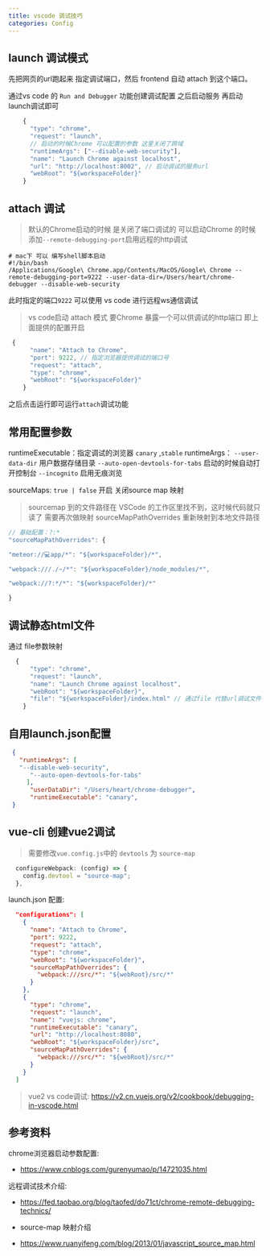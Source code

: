 ```yaml
---
title: vscode 调试技巧
categories: Config
---
```


## launch 调试模式

先把网页的url跑起来 指定调试端口，然后 frontend 自动 attach 到这个端口。

通过vs code 的 `Run and Debugger` 功能创建调试配置 之后启动服务 再启动launch调试即可

```js
    {
      "type": "chrome",
      "request": "launch",
      // 启动的时候Chrome 可以配置的参数 这里关闭了跨域
      "runtimeArgs": ["--disable-web-security"],
      "name": "Launch Chrome against localhost",
      "url": "http://localhost:8002", // 启动调试的服务url
      "webRoot": "${workspaceFolder}"
    }
```

## attach 调试

> 默认的Chrome启动的时候 是关闭了端口调试的 可以启动Chrome 的时候添加`--remote-debugging-port`启用远程的http调试

```shell
# mac下 可以 编写shell脚本启动
#!/bin/bash
/Applications/Google\ Chrome.app/Contents/MacOS/Google\ Chrome --remote-debugging-port=9222 --user-data-dir=/Users/heart/chrome-debugger --disable-web-security
```

此时指定的端口`9222` 可以使用 vs code 进行远程ws通信调试
> vs code启动 attach 模式 要Chrome 暴露一个可以供调试的http端口 即上面提供的配置开启

```js
 {
      "name": "Attach to Chrome",
      "port": 9222, // 指定浏览器提供调试的端口号
      "request": "attach",
      "type": "chrome",
      "webRoot": "${workspaceFolder}"
    }
```

之后点击运行即可运行`attach`调试功能

## 常用配置参数

runtimeExecutable：指定调试的浏览器
`canary` ,`stable`
runtimeArgs：
`--user-data-dir` 用户数据存储目录
`--auto-open-devtools-for-tabs` 启动的时候自动打开控制台
`--incognito` 启用无痕浏览

sourceMaps:
`true | false` 开启 关闭source map 映射
> sourcemap 到的文件路径在 VSCode 的工作区里找不到，这时候代码就只读了 需要再次做映射
> sourceMapPathOverrides 重新映射到本地文件路径

```js
// 基础配置：?:*
"sourceMapPathOverrides": {

"meteor://💻app/*": "${workspaceFolder}/*",

"webpack:///./~/*": "${workspaceFolder}/node_modules/*",

"webpack://?:*/*": "${workspaceFolder}/*"

}
```

## 调试静态html文件

通过 file参数映射

```js
  {
      "type": "chrome",
      "request": "launch",
      "name": "Launch Chrome against localhost",
      "webRoot": "${workspaceFolder}",
      "file": "${workspaceFolder}/index.html" // 通过file 代替url调试文件
    }
```

## 自用launch.json配置

```json
 {
   "runtimeArgs": [
   "--disable-web-security",
      "--auto-open-devtools-for-tabs"
     ],
      "userDataDir": "/Users/heart/chrome-debugger",
      "runtimeExecutable": "canary",
 }
```

## vue-cli 创建vue2调试
> 需要修改` vue.config.js `中的 `devtools` 为 `source-map`

```js
  configureWebpack: (config) => {
    config.devtool = "source-map";
  },
```
 launch.json 配置:
```json
  "configurations": [
    {
      "name": "Attach to Chrome",
      "port": 9222,
      "request": "attach",
      "type": "chrome",
      "webRoot": "${workspaceFolder}",
      "sourceMapPathOverrides": {
        "webpack:///src/*": "${webRoot}/src/*"
      }
    },
    {
      "type": "chrome",
      "request": "launch",
      "name": "vuejs: chrome",
      "runtimeExecutable": "canary",
      "url": "http://localhost:8080",
      "webRoot": "${workspaceFolder}/src",
      "sourceMapPathOverrides": {
        "webpack:///src/*": "${webRoot}/src/*"
      }
    }
  ]
```
> vue2 vs code调试: 
> https://v2.cn.vuejs.org/v2/cookbook/debugging-in-vscode.html
## 参考资料

chrome浏览器启动参数配置:

- <https://www.cnblogs.com/gurenyumao/p/14721035.html>

远程调试技术介绍:

- <https://fed.taobao.org/blog/taofed/do71ct/chrome-remote-debugging-technics/>

- source-map 映射介绍
- https://www.ruanyifeng.com/blog/2013/01/javascript_source_map.html

